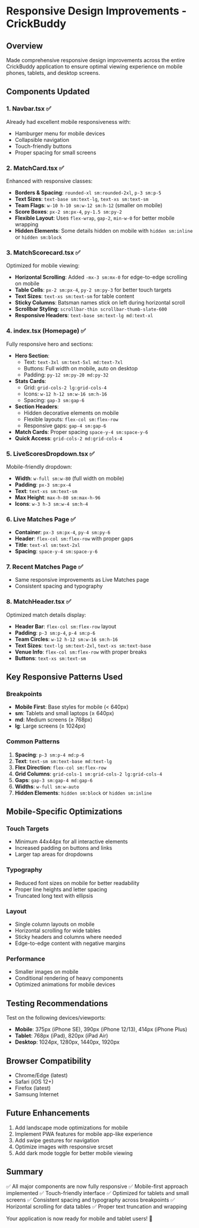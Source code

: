 # Responsive Design Improvements - CrickBuddy

## Overview
Made comprehensive responsive design improvements across the entire CrickBuddy application to ensure optimal viewing experience on mobile phones, tablets, and desktop screens.

## Components Updated

### 1. **Navbar.tsx** ✅
Already had excellent mobile responsiveness with:
- Hamburger menu for mobile devices
- Collapsible navigation
- Touch-friendly buttons
- Proper spacing for small screens

### 2. **MatchCard.tsx** ✅
Enhanced with responsive classes:
- **Borders & Spacing**: `rounded-xl sm:rounded-2xl`, `p-3 sm:p-5`
- **Text Sizes**: `text-base sm:text-lg`, `text-xs sm:text-sm`
- **Team Flags**: `w-10 h-10 sm:w-12 sm:h-12` (smaller on mobile)
- **Score Boxes**: `px-2 sm:px-4`, `py-1.5 sm:py-2`
- **Flexible Layout**: Uses `flex-wrap`, `gap-2`, `min-w-0` for better mobile wrapping
- **Hidden Elements**: Some details hidden on mobile with `hidden sm:inline` or `hidden sm:block`

### 3. **MatchScorecard.tsx** ✅
Optimized for mobile viewing:
- **Horizontal Scrolling**: Added `-mx-3 sm:mx-0` for edge-to-edge scrolling on mobile
- **Table Cells**: `px-2 sm:px-4`, `py-2 sm:py-3` for better touch targets
- **Text Sizes**: `text-xs sm:text-sm` for table content
- **Sticky Columns**: Batsman names stick on left during horizontal scroll
- **Scrollbar Styling**: `scrollbar-thin scrollbar-thumb-slate-600`
- **Responsive Headers**: `text-base sm:text-lg md:text-xl`

### 4. **index.tsx (Homepage)** ✅
Fully responsive hero and sections:
- **Hero Section**: 
  - Text: `text-3xl sm:text-5xl md:text-7xl`
  - Buttons: Full width on mobile, auto on desktop
  - Padding: `py-12 sm:py-20 md:py-32`
- **Stats Cards**: 
  - Grid: `grid-cols-2 lg:grid-cols-4`
  - Icons: `w-12 h-12 sm:w-16 sm:h-16`
  - Spacing: `gap-3 sm:gap-6`
- **Section Headers**:
  - Hidden decorative elements on mobile
  - Flexible layouts: `flex-col sm:flex-row`
  - Responsive gaps: `gap-4 sm:gap-6`
- **Match Cards**: Proper spacing `space-y-4 sm:space-y-6`
- **Quick Access**: `grid-cols-2 md:grid-cols-4`

### 5. **LiveScoresDropdown.tsx** ✅
Mobile-friendly dropdown:
- **Width**: `w-full sm:w-80` (full width on mobile)
- **Padding**: `px-3 sm:px-4`
- **Text**: `text-xs sm:text-sm`
- **Max Height**: `max-h-80 sm:max-h-96`
- **Icons**: `w-3 h-3 sm:w-4 sm:h-4`

### 6. **Live Matches Page** ✅
- **Container**: `px-3 sm:px-4`, `py-4 sm:py-6`
- **Header**: `flex-col sm:flex-row` with proper gaps
- **Title**: `text-xl sm:text-2xl`
- **Spacing**: `space-y-4 sm:space-y-6`

### 7. **Recent Matches Page** ✅
- Same responsive improvements as Live Matches page
- Consistent spacing and typography

### 8. **MatchHeader.tsx** ✅
Optimized match details display:
- **Header Bar**: `flex-col sm:flex-row` layout
- **Padding**: `p-3 sm:p-4`, `p-4 sm:p-6`
- **Team Circles**: `w-12 h-12 sm:w-16 sm:h-16`
- **Text Sizes**: `text-lg sm:text-2xl`, `text-xs sm:text-base`
- **Venue Info**: `flex-col sm:flex-row` with proper breaks
- **Buttons**: `text-xs sm:text-sm`

## Key Responsive Patterns Used

### Breakpoints
- **Mobile First**: Base styles for mobile (< 640px)
- **sm**: Tablets and small laptops (≥ 640px)
- **md**: Medium screens (≥ 768px)
- **lg**: Large screens (≥ 1024px)

### Common Patterns
1. **Spacing**: `p-3 sm:p-4 md:p-6`
2. **Text**: `text-sm sm:text-base md:text-lg`
3. **Flex Direction**: `flex-col sm:flex-row`
4. **Grid Columns**: `grid-cols-1 sm:grid-cols-2 lg:grid-cols-4`
5. **Gaps**: `gap-3 sm:gap-4 md:gap-6`
6. **Widths**: `w-full sm:w-auto`
7. **Hidden Elements**: `hidden sm:block` or `hidden sm:inline`

## Mobile-Specific Optimizations

### Touch Targets
- Minimum 44x44px for all interactive elements
- Increased padding on buttons and links
- Larger tap areas for dropdowns

### Typography
- Reduced font sizes on mobile for better readability
- Proper line heights and letter spacing
- Truncated long text with ellipsis

### Layout
- Single column layouts on mobile
- Horizontal scrolling for wide tables
- Sticky headers and columns where needed
- Edge-to-edge content with negative margins

### Performance
- Smaller images on mobile
- Conditional rendering of heavy components
- Optimized animations for mobile devices

## Testing Recommendations

Test on the following devices/viewports:
- **Mobile**: 375px (iPhone SE), 390px (iPhone 12/13), 414px (iPhone Plus)
- **Tablet**: 768px (iPad), 820px (iPad Air)
- **Desktop**: 1024px, 1280px, 1440px, 1920px

## Browser Compatibility
- Chrome/Edge (latest)
- Safari (iOS 12+)
- Firefox (latest)
- Samsung Internet

## Future Enhancements
1. Add landscape mode optimizations for mobile
2. Implement PWA features for mobile app-like experience
3. Add swipe gestures for navigation
4. Optimize images with responsive srcset
5. Add dark mode toggle for better mobile viewing

## Summary
✅ All major components are now fully responsive
✅ Mobile-first approach implemented
✅ Touch-friendly interface
✅ Optimized for tablets and small screens
✅ Consistent spacing and typography across breakpoints
✅ Horizontal scrolling for data tables
✅ Proper text truncation and wrapping

Your application is now ready for mobile and tablet users! 🎉
